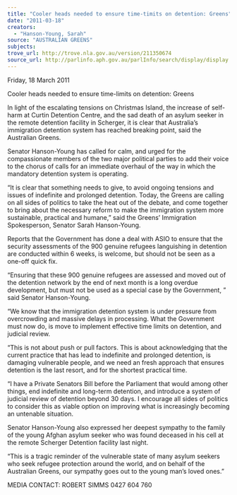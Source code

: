 ```yaml
---
title: "Cooler heads needed to ensure time-timits on detention: Greens"
date: "2011-03-18"
creators:
  - "Hanson-Young, Sarah"
source: "AUSTRALIAN GREENS"
subjects:
trove_url: http://trove.nla.gov.au/version/211350674
source_url: http://parlinfo.aph.gov.au/parlInfo/search/display/display.w3p;query=Id%3A%22media/pressrel/630990%22
---
```


 Friday, 18 March 2011   

 Cooler heads needed to ensure time-limits on detention: Greens   

 In light of the escalating tensions on Christmas Island, the increase of self-harm at Curtin  Detention Centre, and the sad death of an asylum seeker in the remote detention facility in  Scherger, it is clear that Australia’s immigration detention system has reached breaking  point, said the Australian Greens.   

 Senator Hanson-Young has called for calm, and urged for the compassionate members of  the two major political parties to add their voice to the chorus of calls for an immediate  overhaul of the way in which the mandatory detention system is operating.    

 “It is clear that something needs to give, to avoid ongoing tensions and issues of indefinite  and prolonged detention. Today, the Greens are calling on all sides of politics to take the  heat out of the debate, and come together to bring about the necessary reform to make the  immigration system more sustainable, practical and humane,” said the Greens’ Immigration  Spokesperson, Senator Sarah Hanson-Young.   

 Reports that the Government has done a deal with ASIO to ensure that the security  assessments of the 900 genuine refugees languishing in detention are conducted within 6  weeks, is welcome, but should not be seen as a one-off quick fix.   

 “Ensuring that these 900 genuine refugees are assessed and moved out of the detention  network by the end of next month is a long overdue development, but must not be used as a  special case by the Government, ” said Senator Hanson-Young.   

 “We know that the immigration detention system is under pressure from overcrowding and  massive delays in processing.  What the Government must now do, is move to implement  effective time limits on detention, and judicial review.    

 “This is not about push or pull factors.  This is about acknowledging that the current practice  that has lead to indefinite and prolonged detention, is damaging vulnerable people, and we  need an fresh approach that ensures detention is the last resort, and for the shortest  practical time.   

 “I have a Private Senators Bill before the Parliament that would among other things, end  indefinite and long-term detention, and introduce a system of judicial review of detention  beyond 30 days. I encourage all sides of politics to consider this as viable option on  improving what is increasingly becoming an untenable situation.   

 Senator Hanson-Young also expressed her deepest sympathy to the family of the young  Afghan asylum seeker who was found deceased in his cell at the remote Scherger Detention  facility last night.   

 “This is a tragic reminder of the vulnerable state of many asylum seekers who seek refugee  protection around the world, and on behalf of the Australian Greens, our sympathy goes out  to the young man’s loved ones.”   

 

 MEDIA CONTACT: ROBERT SIMMS 0427 604 760   

